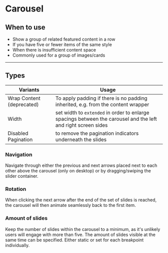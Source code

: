 # Carousel

<TableOfContents></TableOfContents>

## When to use

- Show a group of related featured content in a row
- If you have five or fewer items of the same style
- When there is insufficient content space
- Commonly used for a group of images/cards

---

## Types

| Variants                  | Usage                                                                                                         |
| ------------------------- | ------------------------------------------------------------------------------------------------------------- |
| Wrap Content (deprecated) | To apply padding if there is no padding inherited, e.g. from the content wrapper                              |
| Width                     | set width to `extended` in order to enlarge spacings between the carousel and the left and right screen sides |
| Disabled Pagination       | to remove the pagination indicators underneath the slides                                                     |

### Navigation

Navigate through either the previous and next arrows placed next to each other above the carousel (only on desktop) or
by dragging/swiping the slider container.

### Rotation

When clicking the next arrow after the end of the set of slides is reached, the carousel will then animate seamlessly
back to the first item.

### Amount of slides

Keep the number of slides within the carousel to a minimum, as it's unlikely users will engage with more than five. The
amount of slides visible at the same time can be specified. Either static or set for each breakpoint individually.
